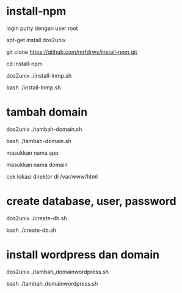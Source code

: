 # install-npm

login putty dengan user root 

apt-get install dos2unix

git clone https://github.com/mrfdrws/install-npm.git

cd install-npm

dos2unix ./install-lnmp.sh

bash ./install-lnmp.sh

# tambah domain

dos2unix ./tambah-domain.sh

bash ./tambah-domain.sh

masukkan nama app

masukkan nama domain

cek lokasi direktor di /var/www/html

# create database, user, password

dos2unix ./create-db.sh

bash ./create-db.sh

# install wordpress dan domain

dos2unix ./tambah_domainwordpress.sh

bash ./tambah_domainwordpress.sh



